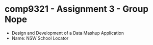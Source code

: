 # comp9321 - Assignment 3 - Group Nope 
- Design and Development of a Data Mashup Application
- Name: NSW School Locator
